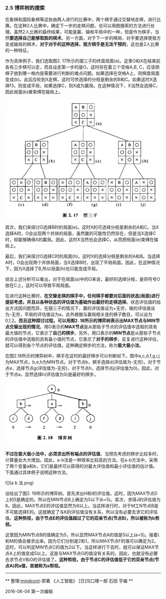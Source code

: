 ### 2.5 博弈树的搜索
在象棋和国际象棋等这些由两人进行的比赛中，两个棋手通过交替地走棋，进行比赛。在这种2人比赛中，确定下一步的走棋问题，也可以用图搜索的方法进行处理。虽然2人比赛的最终结果，可能是赢、输和平局中的一种，但是作为棋手，当然**要选择自己能够取胜的棋术**。另一方面，对于下一步的棋局，对手要选择使我方变成输局的棋术，**对于对手的这种选择，我方棋手是无法干预的**，这也是2人比赛的一种特征。    

作为具体例子，我们选取图2. 17所示的摆三子的终盘局面(a)。这里O和X在结束前各有三步棋可以走，而且设走第一步的是O。这时存在着三个空格A,B, C，应该把棋子放到哪一格内是需要进行判断的难点问题。如果选择在空格A上，则棋盘局面变成(b)。此后应轮到X走棋，这时可供选择的分枝是剩余的B和C。如果这时X选择f3，则变成平局，如果选择C，则X成为赢局。在这种情况下，X当然会选择C，因此局面(b)被束缚在输局上。

![](摆三子.png)

其次，我们来探讨O选择B时的局面(e)。这时X的可选择分枝是剩余的A和C。当X选择A时，O会出现两个并排的局面，虽然赢的可能性仍然存在，但是当X选择C时，却能够确保X的赢局。因此，这时X当然也会选择C，从而把局面(e)束缚在输局上。   

最后，我们来探讨O选择C时的局面(h)。这时X的选择分枝是剩余的A和B。当选择A时，O会出现两个并排局面，当X选择B时，出现了平局局面。因此，在这种情况下，因为X选择了B,所以局面(h)也只能变成平局。    

综合上述分析可以看出，对于在局面(a)中的O来说，最好的选择分枝，是将符号O放在C上，这时可以导致平局局面。    

在进行这种比赛时，**在交替走棋的棋手中，任何棋手都要对后面的状态(局面)进行提前考虑，并且以各种状态的评估值为基础作出最好的走棋选择**。状态评估值的给出方法因问题而异，在摆三子的情况下，赢的评估值设为+无穷，输的评估值设为-无穷，平局的评估值设为a，此外根据与赢局相关连的棋子数目，可以设为0,1,2。**而且这种探讨过程，可以用图2. 18所示的博弈树表示出MAX节点与MIN节点交替出现的情况**。用O表示的**MAX节点**是从那些子节点的评估值中选取的具有最大值的节点，它表示了**自己的棋步**。另外，用口表示的**MIN节点**是从那些子节点的评估值中选取的具有最小值的节点，它表示了**对手的棋步**。反复进行这种评估，就可以得到各个节点的评估值。这种确定棋步的方法，称为**极大极小法**。

在图2.18所示的博弈树中，棋手在这时的最好棋步可以判断如下。图中a,c,d,f,g,i,j为MAX节点，b,e,h为MIN节点。对于节点b，棋手选择d(评估值为-无穷)，对于节点e，选择节点g(评估值为-无穷)，对于节点h，选择节点j(评估值为0)。因此，对于节点a，显然选择h(评估值为0)是最好的棋步。    

![](博弈树.png)

**不过在极大极小法中，必须求出所有端点的评估值**，当预先考虑的棋步比较多时，计算量会大大增加。因此，a-b法是一种效率比较高的方法。在a-b方法中，采用了两个变量a和b，它们是最终可以获得的对最大评估值和最小评估值的估计值。下面通过具体例子说明这种方法。

![](a b 法.png)

设给出了图2. 19所示的博弈树。首先求出H和I的评估值。这时，因为MAX节点D上的5是确定的，所以在MIN节点B上确定为5以下(b=5)。其次，求得J的评估值为6。因此，MAX节点E的评估值显然为6以上。当这样进行时，对于M工N节点B是不可能选择E的。这就确定了与K的评估值没有关系，所以没有必要去求它的评估值。**这种剪枝，由于节点E的评估值超过了它的双亲节点(节点B)，所以被称为b剪枝。**

这里因为MIN节点B的值确定为5，所以显然MAX节点A的值是5以上(a=5)。接着I.和M的值会被求出来。因为它们分别是2和1，所以MAX节点F的值可以确定为2。这时，可以判定MIN节点C的值为2以下。当这样进行下去时，就可以保证MAX节点A上的值变成5以上。这是与MAX节点G的值没有关系的。因此，也就没有必要去求节点V和O的评估值了。**这种剪枝，由于节点C的评估值低于它的双亲节点(节点A)的a值，故被称为a剪枝。**

---
** 整理:[mindcont](https://github.com/mindcont)-原著 《人工智能》 [日]沟口理一郎 石田 亨编 **

2016-06-04 第一次编辑